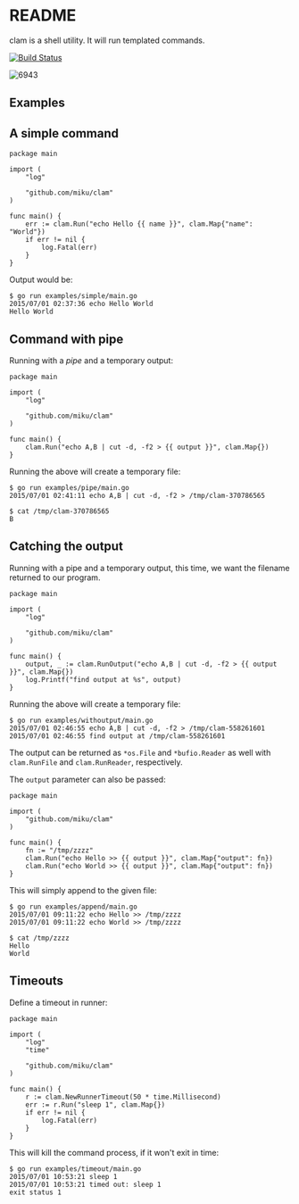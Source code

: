 README
======

clam is a shell utility. It will run templated commands.

[![Build Status](https://travis-ci.org/miku/clam.svg?branch=master)](https://travis-ci.org/miku/clam)

![6943](http://etc.usf.edu/clipart/6900/6943/clam-shell_6943_sm.gif)

Examples
--------

A simple command
----------------

    package main

    import (
        "log"

        "github.com/miku/clam"
    )

    func main() {
        err := clam.Run("echo Hello {{ name }}", clam.Map{"name": "World"})
        if err != nil {
            log.Fatal(err)
        }
    }

Output would be:

    $ go run examples/simple/main.go
    2015/07/01 02:37:36 echo Hello World
    Hello World

Command with pipe
-----------------

Running with a *pipe* and a temporary output:

    package main

    import (
        "log"

        "github.com/miku/clam"
    )

    func main() {
        clam.Run("echo A,B | cut -d, -f2 > {{ output }}", clam.Map{})
    }

Running the above will create a temporary file:

    $ go run examples/pipe/main.go
    2015/07/01 02:41:11 echo A,B | cut -d, -f2 > /tmp/clam-370786565

    $ cat /tmp/clam-370786565
    B

Catching the output
-------------------

Running with a pipe and a temporary output, this time, we want the filename returned to our program.

    package main

    import (
        "log"

        "github.com/miku/clam"
    )

    func main() {
        output, _ := clam.RunOutput("echo A,B | cut -d, -f2 > {{ output }}", clam.Map{})
        log.Printf("find output at %s", output)
    }

Running the above will create a temporary file:

    $ go run examples/withoutput/main.go
    2015/07/01 02:46:55 echo A,B | cut -d, -f2 > /tmp/clam-558261601
    2015/07/01 02:46:55 find output at /tmp/clam-558261601

The output can be returned as `*os.File` and `*bufio.Reader` as well with
`clam.RunFile` and `clam.RunReader`, respectively.

The `output` parameter can also be passed:

    package main

    import (
        "github.com/miku/clam"
    )

    func main() {
        fn := "/tmp/zzzz"
        clam.Run("echo Hello >> {{ output }}", clam.Map{"output": fn})
        clam.Run("echo World >> {{ output }}", clam.Map{"output": fn})
    }

This will simply append to the given file:

    $ go run examples/append/main.go
    2015/07/01 09:11:22 echo Hello >> /tmp/zzzz
    2015/07/01 09:11:22 echo World >> /tmp/zzzz

    $ cat /tmp/zzzz
    Hello
    World

Timeouts
--------

Define a timeout in runner:

    package main

    import (
        "log"
        "time"

        "github.com/miku/clam"
    )

    func main() {
        r := clam.NewRunnerTimeout(50 * time.Millisecond)
        err := r.Run("sleep 1", clam.Map{})
        if err != nil {
            log.Fatal(err)
        }
    }

This will kill the command process, if it won't exit in time:

    $ go run examples/timeout/main.go
    2015/07/01 10:53:21 sleep 1
    2015/07/01 10:53:21 timed out: sleep 1
    exit status 1
